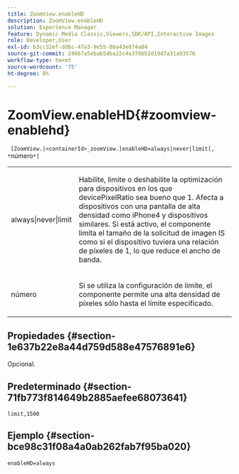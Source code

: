```yaml
---
title: ZoomView.enableHD
description: ZoomView.enableHD
solution: Experience Manager
feature: Dynamic Media Classic,Viewers,SDK/API,Interactive Images
role: Developer,User
exl-id: b3cc32ef-dd6c-47a3-9e55-86a43e874a84
source-git-commit: 24667a5ebab54ba22c4a3f6b52d19d7a31a93576
workflow-type: tm+mt
source-wordcount: '75'
ht-degree: 8%

---
```


# ZoomView.enableHD{#zoomview-enablehd}

` [ZoomView.|<containerId>_zoomView.]enableHD=always|never|limit[, *`número`*]`

<table id="table_0BEA0B5FFDF64E5594B534B2A87A6D88"> 
 <tbody> 
  <tr> 
   <td colname="col1"> <p> <span class="codeph"> always|never|limit</span> </p> </td> 
   <td colname="col2"> <p> Habilite, limite o deshabilite la optimización para dispositivos en los que <span class="codeph"> devicePixelRatio</span> sea bueno que <span class="codeph"> 1</span>. Afecta a dispositivos con una pantalla de alta densidad como iPhone4 y dispositivos similares. Si está activo, el componente limita el tamaño de la solicitud de imagen IS como si el dispositivo tuviera una relación de píxeles de <span class="codeph"> 1</span>, lo que reduce el ancho de banda. </p> </td> 
  </tr> 
  <tr> 
   <td colname="col1"> <p> <span class="codeph"><span class="varname"> número</span></span> </p> </td> 
   <td colname="col2"> <p> Si se utiliza la configuración de límite, el componente permite una alta densidad de píxeles sólo hasta el límite especificado. </p> </td> 
  </tr> 
 </tbody> 
</table>

## Propiedades {#section-1e637b22e8a44d759d588e47576891e6}

Opcional.

## Predeterminado {#section-71fb773f814649b2885aefee68073641}

`limit,1500`

## Ejemplo {#section-bce98c31f08a4a0ab262fab7f95ba020}

`enableHD=always`

